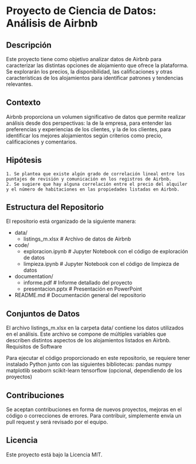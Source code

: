 # Proyecto de Ciencia de Datos: Análisis de Airbnb

## Descripción
Este proyecto tiene como objetivo analizar datos de Airbnb para caracterizar las distintas opciones de alojamiento que ofrece la plataforma. Se explorarán los precios, la disponibilidad, las calificaciones y otras características de los alojamientos para identificar patrones y tendencias relevantes.

## Contexto
Airbnb proporciona un volumen significativo de datos que permite realizar análisis desde dos perspectivas: la de la empresa, para entender las preferencias y experiencias de los clientes, y la de los clientes, para identificar los mejores alojamientos según criterios como precio, calificaciones y comentarios.

## Hipótesis
    1. Se plantea que existe algún grado de correlación lineal entre los puntajes de revisión y comunicación en los registros de Airbnb.
    2. Se sugiere que hay alguna correlación entre el precio del alquiler y el número de habitaciones en las propiedades listadas en Airbnb.

## Estructura del Repositorio

El repositorio está organizado de la siguiente manera:

- data/
    - listings_m.xlsx       # Archivo de datos de Airbnb
- code/
    - exploracion.ipynb     # Jupyter Notebook con el código de exploración de datos
    - limpieza.ipynb         # Jupyter Notebook con el código de limpieza de datos
- documentation/
    - informe.pdf            # Informe detallado del proyecto
    - presentacion.pptx      # Presentación en PowerPoint
- README.md                  # Documentación general del repositorio

## Conjuntos de Datos
El archivo listings_m.xlsx en la carpeta data/ contiene los datos utilizados en el análisis. Este archivo se compone de múltiples variables que describen distintos aspectos de los alojamientos listados en Airbnb.
Requisitos de Software

Para ejecutar el código proporcionado en este repositorio, se requiere tener instalado Python junto con las siguientes bibliotecas:
    pandas
    numpy
    matplotlib
    seaborn
    scikit-learn
    tensorflow (opcional, dependiendo de los proyectos)

## Contribuciones
Se aceptan contribuciones en forma de nuevos proyectos, mejoras en el código o correcciones de errores. Para contribuir, simplemente envía un pull request y será revisado por el equipo.

## Licencia
Este proyecto está bajo la Licencia MIT.

